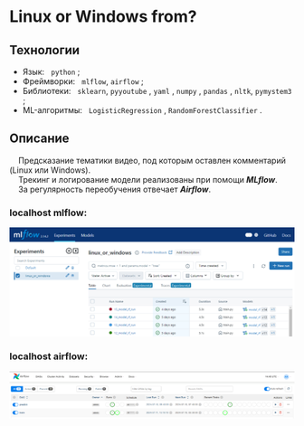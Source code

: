 # Linux or Windows from?

## Технологии
- Язык: &nbsp; `python` ;
- Фреймворки: &nbsp; `mlflow`, `airflow` ;
- Библиотеки: &nbsp; `sklearn`, `pyyoutube` , `yaml` , `numpy` , `pandas` , `nltk`, `pymystem3` ;
- ML-алгоритмы: &nbsp; `LogisticRegression` , `RandomForestClassifier` .
  
## Описание
&nbsp; &nbsp; Предсказание тематики видео, под которым оставлен комментарий (Linux или Windows). <br>
&nbsp; &nbsp; Трекинг и логирование модели реализованы при помощи ***MLflow***.<br>
&nbsp; &nbsp; За регулярность переобучения отвечает ***Airflow***.

### localhost mlflow:
<img width='1000px' src='https://github.com/primera7790/linux_or_windows/blob/master/readme_images/mlflow.PNG' alt='mlflow'/>

### localhost airflow:
<img width='1000px' src='https://github.com/primera7790/linux_or_windows/blob/master/readme_images/airflow.PNG' alt='airflow'/>
